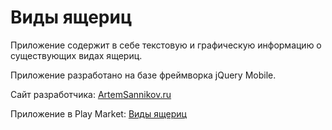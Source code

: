 # Виды ящериц

Приложение содержит в себе текстовую и графическую информацию о существующих видах ящериц.

Приложение разработано на базе фреймворка jQuery Mobile.

Сайт разработчика: [ArtemSannikov.ru](http://artemsannikov.ru)

Приложение в Play Market: [Виды ящериц](https://play.google.com/store/apps/details?id=ru.lizard)